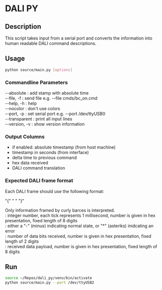 # DALI PY

## Description

This script takes input from a serial port and converts the information into
human readable DALI command descriptions.

## Usage

```bash
python source/main.py [options]
```
### Commandline Parameters
--absolute        : add stamp with absolute time <br/>
--file, -f <name> : send file e.g. --file cmds/bc_on.cmd <br/>
--help, -h        : help <br/>
--nocolor         : don't use colors <br/>
--port, -p <port> : set serial port e.g. --port /dev/ttyUSB0 <br/>
--transparent     : print all input lines <br/>
--version, -v     : show version information <br/>

### Output Columns
  
* if enabled: absolute timestamp (from host machine)
* timestamp in seconds (from interface)
* delta time to previous command
* hex data received
* DALI command translation

### Expected DALI frame format
  
Each DALI frame should use the following format:
  
"{" <timestamp> <error> <bits> " " <data> "}"

Only information framed by curly barces is interpreted. <br/>
<timestamp> : integer number, each tick represents 1 millisecond, number is given in hex presentation, fixed length of 8 digits<br/>
<error> : either a "-" (minus) indicating normal state, or "*" (asteriks) inidcating an error<br/>
<bits> : number of data bits received, number is given in hex presentation, fixed length of 2 digits<br/>
<data> : received data payload, number is given in hex presentation, fixed length of 8 digits<br/> 
  
## Run

```bash
source ~/Repos/dali_py/venv/bin/activate
python source/main.py --port /dev/ttyUSB2
```
